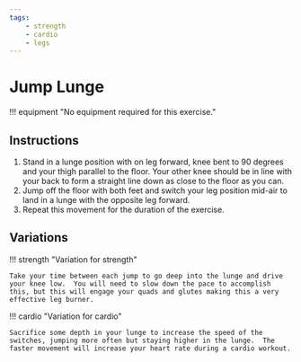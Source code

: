 ```yaml
---
tags:
    - strength
    - cardio
    - legs
---
```


#  Jump Lunge

!!! equipment "No equipment required for this exercise."

## Instructions

1. Stand in a lunge position with on leg forward, knee bent to 90 degrees and your thigh parallel to the floor.  Your other knee should be in line with your back to form a straight line down as close to the floor as you can.
2. Jump off the floor with both feet and switch your leg position mid-air to land in a lunge with the opposite leg forward.
3. Repeat this movement for the duration of the exercise.

## Variations

!!! strength "Variation for strength"

    Take your time between each jump to go deep into the lunge and drive your knee low.  You will need to slow down the pace to accomplish this, but this will engage your quads and glutes making this a very effective leg burner.

!!! cardio "Variation for cardio"

    Sacrifice some depth in your lunge to increase the speed of the switches, jumping more often but staying higher in the lunge.  The faster movement will increase your heart rate during a cardio workout.
